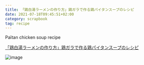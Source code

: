 ```yaml
---
title: 「鶏白湯ラーメンの作り方」鶏ガラで作る鶏パイタンスープのレシピ
date: 2021-07-18T09:45:51+02:00
category: scrapbook
tag: recipe
---
```


Païtan chicken soup recipe

[「鶏白湯ラーメンの作り方」鶏ガラで作る鶏パイタンスープのレシピ](https://www.aco-mom.com/sp/family/toripaitan-ramen.php)

![image]()